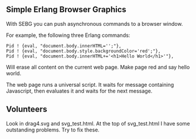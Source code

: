 Simple Erlang Browser Graphics
------------------------------

With SEBG you can push asynchronous commands to a browser window.

For example, the following three Erlang commands:

    Pid ! {eval, "document.body.innerHTML='';"},
    Pid ! {eval, "document.body.style.backgroundColor='red';"},
    Pid ! {eval, "document.body.innerHTML+='<h1>Hello World</h1>'"},

Will erase all content on the current web page. Make page red and
say hello world.

The web page runs a universal script. It waits for message containing 
Javascript, then evaluates it and waits for the next message.

Volunteers
----------

Look in drag4.svg and svg_test.html. At the top of svg_test.html I
have some outstanding problems. Try to fix these. 
